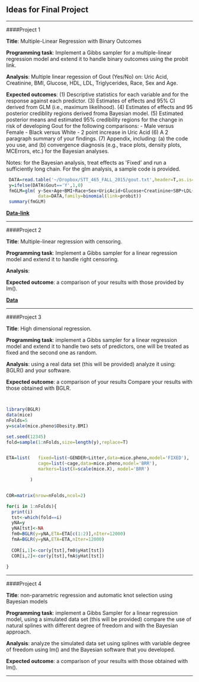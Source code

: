 ## Ideas for Final Project
-----------------------------------------------------------------------------------------------------	
####Project 1	

   **Title**: Multiple-Linear Regression with Binary Outcomes

   **Programming task**: Implement a Gibbs sampler for a multiple-linear regression model and extend it to handle binary outcomes using the probit link.

   **Analysis**:  Multiple linear regession of Gout (Yes/No) on: Uric Acid, Creatinine, BMI, Glucose, HDL, LDL, Triglycerides, Race, Sex and Age. 
    
   **Expected outcomes**: 
       (1) Descriptive statistics for each variable and for the response against each predictor.
       (3) Estimates of effects and 95% CI derived from GLM (i.e., maximum likelihood).
       (4) Estimates of effects and 95 posterior crediblity regions derived froma Bayesian model.
       (5) Estimated posterior means and estimated 95% credibility regions for the change in risk of developing Gout for the following comparisons:
              - Male versus Female
              - Black versus White
              - 2 point increase in Uric Acid
        (6) A  2 paragraph summary of your findings.
        (7) Appendix, including: (a) the code you use, and (b) convergence diagnosis (e.g., trace plots, density plots, MCErrors, etc.) for the Bayesian analyses.
        
Notes: for the Bayesian analysis, treat effects as 'Fixed' and run a sufficiently long chain. For the glm analysis, a sample code is provided. 
   
  
```R
 DATA=read.table('~/Dropbox/STT_465_FALL_2015/gout.txt',header=T,as.is=T)
 y=ifelse(DATA$Gout=='Y',1,0)
 fmGLM=glm( y~Sex+Age+BMI+Race+Sex+UricAcid+Glucose+Creatinine+SBP+LDL+HDL+SBP+Triglycerides,
            data=DATA,family=binomial(link=probit))
 summary(fmGLM)
```
              
   **[Data-link](https://www.dropbox.com/s/ho3p0uwohjnoln3/gout.txt?dl=0)**

-----------------------------------------------------------------------------------------------------	
####Project 2	

**Title**: Multiple-linear regression with censoring.

**Programming task**: Implement a Gibbs sampler for a linear regression model and extend it to handle right censoring.

**Analysis**: 

**Expected outcome**: a comparison of your results with those provided by lm().

**[Data](https://www.dropbox.com/s/1rw7s4z1ta3kehy/DATA_STT465.RData?dl=0)**

-----------------------------------------------------------------------------------------------------	

####Project 3	
									

**Title**: High dimensional regression.

**Programming task**: implement a Gibbs sampler for a linear regression model and extend it to handle two sets of predictors, one will be treated as fixed and the second one as random.

**Analysis**:   using a real data set (this will be provided) analyze it using: BGLR() and your software.

**Expected outcome**: a comparison of your results Compare your results with those obtained with BGLR.
```R


library(BGLR)
data(mice)
nFolds=5
y=scale(mice.pheno$Obesity.BMI)

set.seed(12345)
fold=sample(1:nFolds,size=length(y),replace=T)


ETA=list(   fixed=list(~GENDER+Litter,data=mice.pheno,model='FIXED'),
            cage=list(~cage,data=mice.pheno,model='BRR'),
            markers=list(X=scale(mice.X), model='BRR')

         )


COR=matrix(nrow=nFolds,ncol=2)

for(i in 1:nFolds){
  print(i)
  tst<-which(fold==i)
  yNA=y
  yNA[tst]<-NA
  fm0=BGLR(y=yNA,ETA=ETA[c(1:2)],nIter=12000)
  fmA=BGLR(y=yNA,ETA=ETA,nIter=12000)
  
  COR[i,1]<-cor(y[tst],fm0$yHat[tst])
  COR[i,2]<-cor(y[tst],fmA$yHat[tst])
  
}

```

-----------------------------------------------------------------------------------------------------	
####Project 4	

**Title**: non-parametric regression and automatic knot selection using Bayesian models

**Programming task**: implement a Gibbs Sampler for a linear regression model, using a simulated data set (this will be provided) compare the use of natural splines with different degree of freedom and with the Bayesian approach.

**Analysis**:   analyze the simulated data set using splines with variable degree of freedom using lm() and the Bayesian software that you developed. 

**Expected outcome**: a comparison of your results  with those obtained with lm().


-----------------------------------------------------------------------------------------------------	
